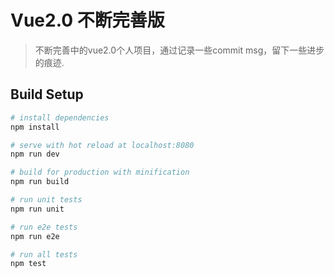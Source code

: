 # Vue2.0 不断完善版

> 不断完善中的vue2.0个人项目，通过记录一些commit msg，留下一些进步的痕迹. 

## Build Setup

``` bash
# install dependencies
npm install

# serve with hot reload at localhost:8080
npm run dev

# build for production with minification
npm run build

# run unit tests
npm run unit

# run e2e tests
npm run e2e

# run all tests
npm test
```
